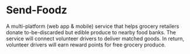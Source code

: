 # Send-Foodz

A multi-platform (web app & mobile) service that helps grocery retailers donate to-be-discarded but edible produce to nearby food banks. The service will connect volunteer drivers to deliver matched goods. In return, volunteer drivers will earn reward points for free grocery produce.

